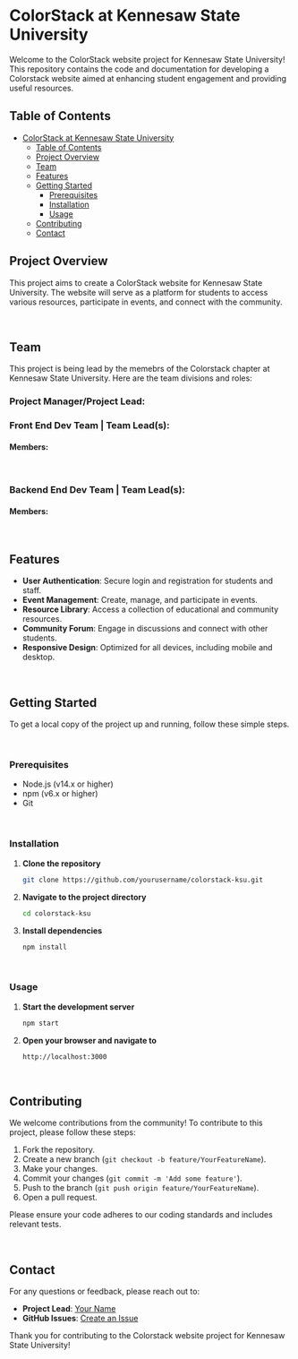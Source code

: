 # ColorStack at Kennesaw State University

Welcome to the ColorStack website project for Kennesaw State University! This repository contains the code and documentation for developing a Colorstack website aimed at enhancing student engagement and providing useful resources.

## Table of Contents

- [ColorStack at Kennesaw State University](#colorstack-at-kennesaw-state-university)
  - [Table of Contents](#table-of-contents)
  - [Project Overview](#project-overview)
  - [Team](#team)
  - [Features](#features)
  - [Getting Started](#getting-started)
    - [Prerequisites](#prerequisites)
    - [Installation](#installation)
    - [Usage](#usage)
  - [Contributing](#contributing)
  - [Contact](#contact)

## Project Overview

This project aims to create a ColorStack website for Kennesaw State University. The website will serve as a platform for students to access various resources, participate in events, and connect with the community.

<br>

## Team

This project is being lead by the memebrs of the Colorstack chapter at Kennesaw State University. Here are the team divisions and roles:

### Project Manager/Project Lead:

### Front End Dev Team | Team Lead(s):

#### Members:

<br>

### Backend End Dev Team | Team Lead(s):

#### Members:

<br>

## Features

- **User Authentication**: Secure login and registration for students and staff.
- **Event Management**: Create, manage, and participate in events.
- **Resource Library**: Access a collection of educational and community resources.
- **Community Forum**: Engage in discussions and connect with other students.
- **Responsive Design**: Optimized for all devices, including mobile and desktop.

<br>

## Getting Started

To get a local copy of the project up and running, follow these simple steps.

<br>

### Prerequisites

- Node.js (v14.x or higher)
- npm (v6.x or higher)
- Git

<br>

### Installation

1. **Clone the repository**
   ```bash
   git clone https://github.com/yourusername/colorstack-ksu.git
   ```
2. **Navigate to the project directory**
   ```bash
   cd colorstack-ksu
   ```
3. **Install dependencies**
   ```bash
   npm install
   ```

<br>

### Usage

1. **Start the development server**
   ```bash
   npm start
   ```
2. **Open your browser and navigate to**
   ```
   http://localhost:3000
   ```
<br>

## Contributing

We welcome contributions from the community! To contribute to this project, please follow these steps:

1. Fork the repository.
2. Create a new branch (`git checkout -b feature/YourFeatureName`).
3. Make your changes.
4. Commit your changes (`git commit -m 'Add some feature'`).
5. Push to the branch (`git push origin feature/YourFeatureName`).
6. Open a pull request.

Please ensure your code adheres to our coding standards and includes relevant tests.

<br>

## Contact

For any questions or feedback, please reach out to:

- **Project Lead**: [Your Name](name123@kennesaw.edu)
- **GitHub Issues**: [Create an Issue](https://github.com/yourusername/colorstack-ksu/issues)

Thank you for contributing to the Colorstack website project for Kennesaw State University!
